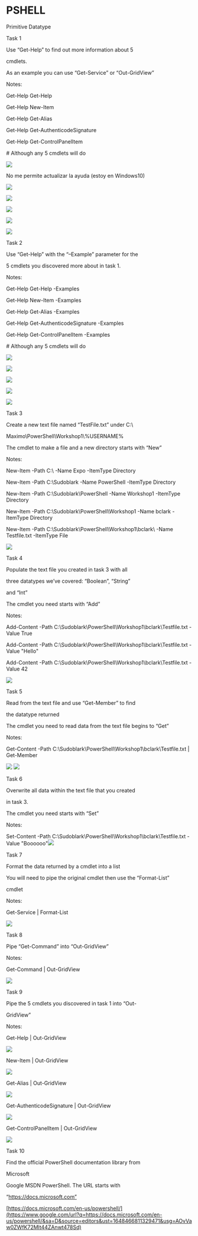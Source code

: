 # PSHELL

Primitive Datatype

Task 1

Use “Get-Help” to find out more information about 5

cmdlets.

As an example you can use “Get-Service” or “Out-GridView”

Notes:

Get-Help Get-Help

Get-Help New-Item

Get-Help Get-Alias

Get-Help Get-AuthenticodeSignature

Get-Help Get-ControlPanelItem

\# Although any 5 cmdlets will do

![](images/image5.png)

No me permite actualizar la ayuda (estoy en Windows10)

![](images/image13.png)

![](images/image20.png)

![](images/image3.png)

![](images/image2.png)

![](images/image12.png)

Task 2

Use “Get-Help” with the “–Example” parameter for the

5 cmdlets you discovered more about in task 1.

Notes:

Get-Help Get-Help -Examples

Get-Help New-Item -Examples

Get-Help Get-Alias -Examples

Get-Help Get-AuthenticodeSignature -Examples

Get-Help Get-ControlPanelItem -Examples

\# Although any 5 cmdlets will do

![](images/image7.png)

![](images/image22.png)

![](images/image19.png)

![](images/image1.png)

![](images/image15.png)

Task 3

Create a new text file named “TestFile.txt” under C:\\

Maximo\\PowerShell\\Workshop1\\%USERNAME%

The cmdlet to make a file and a new directory starts with “New”

Notes:

New-Item -Path C:\\ -Name Expo -ItemType Directory

New-Item -Path C:\\Sudoblark -Name PowerShell -ItemType Directory

New-Item -Path C:\\Sudoblark\\PowerShell -Name Workshop1 -ItemType Directory

New-Item -Path C:\\Sudoblark\\PowerShell\\Workshop1 -Name bclark -ItemType Directory

New-Item -Path C:\\Sudoblark\\PowerShell\\Workshop1\\bclark\\ -Name Testfile.txt -ItemType File

![](images/image18.png)

Task 4

Populate the text file you created in task 3 with all

three datatypes we’ve covered: “Boolean”, “String”

and “Int”

The cmdlet you need starts with “Add”

Notes:

Add-Content -Path C:\\Sudoblark\\PowerShell\\Workshop1\\bclark\\Testfile.txt -Value True

Add-Content -Path C:\\Sudoblark\\PowerShell\\Workshop1\\bclark\\Testfile.txt -Value "Hello"

Add-Content -Path C:\\Sudoblark\\PowerShell\\Workshop1\\bclark\\Testfile.txt -Value 42

![](images/image11.png)

Task 5

Read from the text file and use “Get-Member” to find

the datatype returned

The cmdlet you need to read data from the text file begins to “Get”

Notes:

Get-Content -Path C:\\Sudoblark\\PowerShell\\Workshop1\\bclark\\Testfile.txt | Get-Member

![](images/image17.png)
![](images/imagesnew.png)

Task 6

Overwrite all data within the text file that you created

in task 3.

The cmdlet you need starts with “Set”

Notes:

Set-Content -Path C:\\Sudoblark\\PowerShell\\Workshop1\\bclark\\Testfile.txt -Value "Boooooo"![](images/image10.png)

Task 7

Format the data returned by a cmdlet into a list

You will need to pipe the original cmdlet then use the “Format-List”

cmdlet

Notes:

Get-Service | Format-List

![](images/image16.png)

Task 8

Pipe “Get-Command” into “Out-GridView”

Notes:

Get-Command | Out-GridView

![](images/image6.png)

Task 9

Pipe the 5 cmdlets you discovered in task 1 into “Out-

GridView”

Notes:

Get-Help | Out-GridView

![](images/image14.png)

New-Item | Out-GridView

![](images/image4.png)

Get-Alias | Out-GridView

![](images/image9.png)

Get-AuthenticodeSignature | Out-GridView

![](images/image21.png)

Get-ControlPanelItem | Out-GridView

![](images/image8.png)

Task 10

Find the official PowerShell documentation library from

Microsoft

Google MSDN PowerShell. The URL starts with

“https://docs.microsoft.com”

[https://docs.microsoft.com/en-us/powershell/](https://www.google.com/url?q=https://docs.microsoft.com/en-us/powershell/&sa=D&source=editors&ust=1648466811329471&usg=AOvVaw0ZWfK72Mlt44ZAnwt478Sd)
